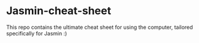 # Jasmin-cheat-sheet
This repo contains the ultimate cheat sheet for using the computer, tailored specifically for Jasmin :)

